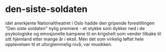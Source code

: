# den-siste-soldaten
 idet anerkjente Nationaltheatret i Oslo hadde den gripende forestillingen "Den siste soldaten" nylig premiere - et stykke som dykker ned i de psykologiske og emosjonelle kampene til en krigshelt som vender tilbake til sitt hjemland etter mange år i eksil. Men det som virkelig løftet hele opplevelsen til et uforglemmelig nivå, var musikken. 
